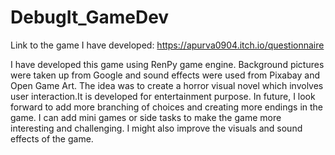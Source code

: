 # DebugIt_GameDev
Link to the game I have developed:
https://apurva0904.itch.io/questionnaire

I have developed this game using RenPy game engine. Background pictures were taken up from Google and sound effects were used from Pixabay and Open Game Art.
The idea was to create a horror visual novel which involves user interaction.It is developed for entertainment purpose.
In future, I look forward to add more branching of choices and creating more endings in the game. I can add mini games or side tasks to make the game more interesting and challenging. I might also improve the visuals and sound effects of the game.
